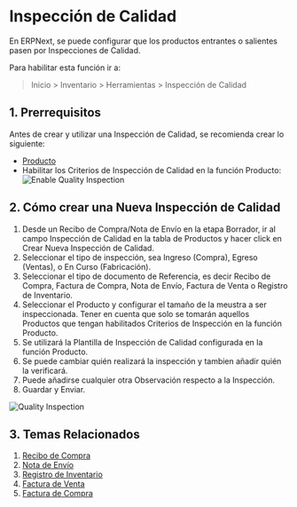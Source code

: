 <!-- add-breadcrumbs -->
# Inspección de Calidad

En ERPNext, se puede configurar que los productos entrantes o salientes pasen por Inspecciones
de Calidad.

Para habilitar esta función ir a:
> Inicio > Inventario > Herramientas > Inspección de Calidad

## 1. Prerrequisitos
Antes de crear y utilizar una Inspección de Calidad, se recomienda crear lo siguiente: 

* [Producto](/docs/user/manual/en/stock/item)
* Habilitar los Criterios de Inspección de Calidad en la función Producto: 
    ![Enable Quality Inspection](/docs/assets/img/stock/enable-quality-inspection.png)

## 2. Cómo crear una Nueva Inspección de Calidad

1. Desde un Recibo de Compra/Nota de Envío en la etapa Borrador, ir al campo Inspección de Calidad en la tabla de Productos y hacer click en Crear Nueva Inspección de Calidad.
1. Seleccionar el tipo de inspección, sea Ingreso (Compra), Egreso (Ventas), o En Curso (Fabricación). 
1. Seleccionar el tipo de documento de Referencia, es decir Recibo de Compra, Factura de Compra, Nota de Envío, Factura de Venta o Registro de Inventario. 
1. Seleccionar el Producto y configurar el tamaño de la meustra a ser inspeccionada. Tener en cuenta que solo se tomarán aquellos Productos que tengan habilitados Criterios de Inspección en la función Producto.  
1. Se utilizará la Plantilla de Inspección de Calidad configurada en la función Producto. 
1. Se puede cambiar quién realizará la inspección y tambien añadir quién la verificará. 
1. Puede añadirse cualquier otra Observación respecto a la Inspección. 
1. Guardar y Enviar.

<img class="screenshot" alt="Quality Inspection" src="{{docs_base_url}}/assets/img/stock/quality-inspection.png">

## 3. Temas Relacionados
1. [Recibo de Compra](/docs/user/manual/en/stock/purchase-receipt)
1. [Nota de Envío](/docs/user/manual/en/stock/delivery-note)
1. [Registro de Inventario](/docs/user/manual/en/stock/stock-entry)
1. [Factura de Venta](/docs/user/manual/en/accounts/sales-invoice)
1. [Factura de Compra](/docs/user/manual/en/accounts/purchase-invoice)
